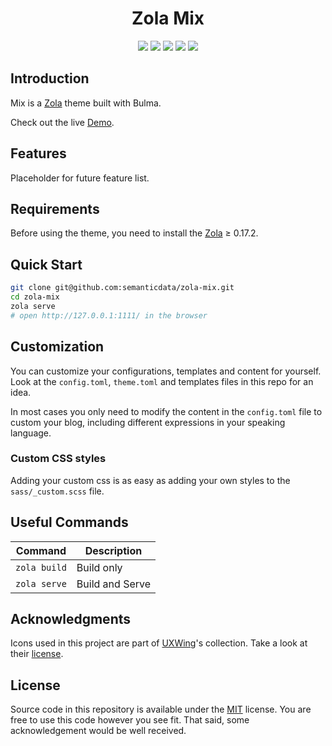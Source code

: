 <h1 align=center>Zola Mix</h1>

<p align="center">
  <img src="https://img.shields.io/github/languages/code-size/semanticdata/zola-mix" />
  <img src="https://img.shields.io/github/repo-size/semanticdata/zola-mix" />
  <img src="https://img.shields.io/github/commit-activity/t/semanticdata/zola-mix" />
  <img src="https://img.shields.io/github/last-commit/semanticdata/zola-mix" />
  <img src="https://img.shields.io/website/https/semanticdata.github.io/zola-mix.svg" />
</p>

## Introduction

Mix is a [Zola](https://www.getzola.org) theme built with Bulma.

Check out the live [Demo](https://miguelpimentel.do/zola-mix/).

## Features

Placeholder for future feature list.

## Requirements

Before using the theme, you need to install the [Zola](https://www.getzola.org/documentation/getting-started/installation/) ≥ 0.17.2.

## Quick Start

```bash
git clone git@github.com:semanticdata/zola-mix.git
cd zola-mix
zola serve
# open http://127.0.0.1:1111/ in the browser
```

## Customization

You can customize your configurations, templates and content for yourself. Look
at the `config.toml`, `theme.toml` and templates files in this repo for an idea.

In most cases you only need to modify the content in the `config.toml` file to
custom your blog, including different expressions in your speaking language.

### Custom CSS styles

Adding your custom css is as easy as adding your own styles to the `sass/_custom.scss` file.

## Useful Commands

| Command      | Description     |
| ------------ | --------------- |
| `zola build` | Build only      |
| `zola serve` | Build and Serve |

## Acknowledgments

Icons used in this project are part of <a href="https://uxwing.com/">UXWing</a>'s collection. Take a look at their <a href="https://uxwing.com/license">license</a>.

## License

Source code in this repository is available under the [MIT](LICENSE) license. You are free to use this code however you see fit. That said, some acknowledgement would be well received.
